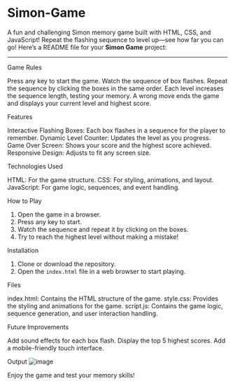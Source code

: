 # Simon-Game
A fun and challenging Simon memory game built with HTML, CSS, and JavaScript! Repeat the flashing sequence to level up—see how far you can go!
Here’s a README file for your **Simon Game** project:

---

 Game Rules

 Press any key to start the game.
 Watch the sequence of box flashes.
 Repeat the sequence by clicking the boxes in the same order.
 Each level increases the sequence length, testing your memory.
 A wrong move ends the game and displays your current level and highest score.

 Features

 Interactive Flashing Boxes: Each box flashes in a sequence for the player to remember.
 Dynamic Level Counter: Updates the level as you progress.
 Game Over Screen: Shows your score and the highest score achieved.
 Responsive Design: Adjusts to fit any screen size.

 Technologies Used

 HTML: For the game structure.
 CSS: For styling, animations, and layout.
 JavaScript: For game logic, sequences, and event handling.

 How to Play

1. Open the game in a browser.
2. Press any key to start.
3. Watch the sequence and repeat it by clicking on the boxes.
4. Try to reach the highest level without making a mistake!

 Installation

1. Clone or download the repository.
2. Open the `index.html` file in a web browser to start playing.

 Files

 index.html: Contains the HTML structure of the game.
 style.css: Provides the styling and animations for the game.
 script.js: Contains the game logic, sequence generation, and user interaction handling.

 Future Improvements

 Add sound effects for each box flash.
 Display the top 5 highest scores.
 Add a mobile-friendly touch interface.

Output
![image](https://github.com/user-attachments/assets/2d6df807-fd22-4b69-919c-f82fa816ad0f)



Enjoy the game and test your memory skills!

